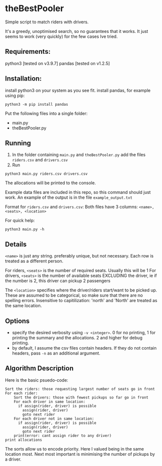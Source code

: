 # theBestPooler

Simple script to match riders with drivers. 

It's a greedy, unoptimised search, so no guarantees that it works. 
It just seems to work (very quickly) for the few cases Ive tried. 


## Requirements:
python3 [tested on v3.9.7]
pandas [tested on v1.2.5]

## Installation:
install python3 on your system as you see fit. 
install pandas, for example using pip:
```
python3 -m pip install pandas
```

Put the following files into a single folder:
- main.py
- theBestPooler.py

## Running 

1. In the folder containing `main.py` and `theBestPooler.py` add the files `riders.csv` and `drivers.csv`
2. Run
```
python3 main.py riders.csv drivers.csv
```
The allocations will be printed to the console.

Example data files are included in this repo, so this command should just work. An example of the output is in the file `example_output.txt`

Format for `riders.csv` and `drivers.csv`:
Both files have 3 columns:  `<name>, <seats>, <location>`

For quick help:
```
python3 main.py -h
```

## Details

`<name>` is just any string. preferably unique, but not necessary. Each row is treated as a different person.

For riders, `<seats>` is the number of required seats. Usually this will be 1
For drivers, `<seats>` is the number of available seats EXCLUDING the driver, ie if the number is 2, this driver can pickup 2 passengers

The `<location>` specifies where the driver/riders start/want to be picked up. 
These are assumed to be categorical, so make sure that there are no spelling errors. Insensitive to capitilization: 'north' and 'North' are treated as the same location.

## Options
- specify the desired verbosity using `-v <integer>`. 0 for no printing, 1 for printing the summary and the allocations. 2 and higher for debug printing. 
- by default, I assume the csv files contain headers. If they do not contain headers, pass `-n` as an additional argument.


## Algorithm Description

Here is the basic psuedo-code:
```
Sort the riders: those requesting largest number of seats go in front
For each rider:
    Sort the drivers: those with fewest pickups so far go in front
    For each driver in same location:
      if assign(rider, driver) is possible
        assign(rider, driver)
        goto next rider
    For each driver not in same location:
      if assign(rider, driver) is possible
        assign(rider, driver)
        goto next rider
    print(error: cant assign rider to any driver)
print allocations
```

The sorts allow us to encode priority. Here I valued being in the same location most. Next most important is minimising the number of pickups by a driver.

        
        
